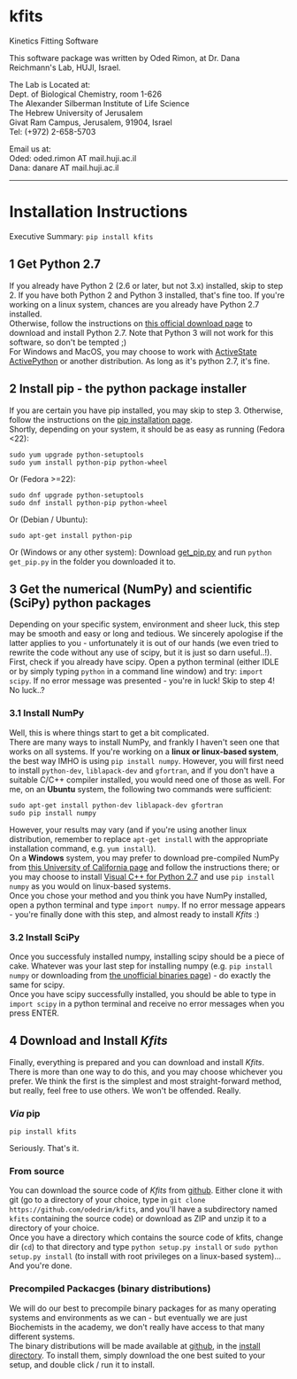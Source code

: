 # kfits
Kinetics Fitting Software

This software package was written by Oded Rimon, at Dr. Dana Reichmann's Lab, HUJI, Israel.

The Lab is Located at:  
Dept. of Biological Chemistry, room 1-626  
The Alexander Silberman Institute of Life Science  
The Hebrew University of Jerusalem  
Givat Ram Campus, Jerusalem, 91904, Israel  
Tel: (+972) 2-658-5703

Email us at:  
Oded: oded.rimon AT mail.huji.ac.il  
Dana: danare AT mail.huji.ac.il

---

# Installation Instructions

Executive Summary: `pip install kfits`

## 1 Get Python 2.7

If you already have Python 2 (2.6 or later, but not 3.x) installed, skip to step 2. If you have both Python 2 and Python 3 installed, that's fine too. If you're working on a linux system, chances are you already have Python 2.7 installed.  
Otherwise, follow the instructions on [this official download page](https://www.python.org/downloads/) to download and install Python 2.7. Note that Python 3 will not work for this software, so don't be tempted ;)  
For Windows and MacOS, you may choose to work with [ActiveState ActivePython](https://www.activestate.com/activepython/downloads) or another distribution. As long as it's python 2.7, it's fine.

## 2 Install pip - the python package installer
If you are certain you have pip installed, you may skip to step 3.
Otherwise, follow the instructions on the [pip installation page](https://pip.pypa.io/en/stable/installing/).  
Shortly, depending on your system, it should be as easy as running (Fedora <22):
```
sudo yum upgrade python-setuptools
sudo yum install python-pip python-wheel
```
Or (Fedora >=22):
```
sudo dnf upgrade python-setuptools
sudo dnf install python-pip python-wheel
````
Or (Debian / Ubuntu):
```
sudo apt-get install python-pip
```
Or (Windows or any other system):
Download [get_pip.py](https://bootstrap.pypa.io/get-pip.py) and run `python get_pip.py` in the folder you downloaded it to.

## 3 Get the numerical (NumPy) and scientific (SciPy) python packages
Depending on your specific system, environment and sheer luck, this step may be smooth and easy or long and tedious. We sincerely apologise if the latter applies to you - unfortunately it is out of our hands (we even tried to rewrite the code without any use of scipy, but it is just so darn useful..!).  
First, check if you already have scipy. Open a python terminal (either IDLE or by simply typing `python` in a command line window) and try: `import scipy`. If no error message was presented - you're in luck! Skip to step 4!  
No luck..?

### 3.1 Install NumPy
Well, this is where things start to get a bit complicated.  
There are many ways to install NumPy, and frankly I haven't seen one that works on all systems. If you're working on a **linux or linux-based system**, the best way IMHO is using `pip install numpy`. However, you will first need to install `python-dev`, `liblapack-dev` and `gfortran`, and if you don't have a suitable C/C++ compiler installed, you would need one of those as well. For me, on an **Ubuntu** system, the following two commands were sufficient:
```
sudo apt-get install python-dev liblapack-dev gfortran
sudo pip install numpy
```
However, your results may vary (and if you're using another linux distribution, remember to replace `apt-get install` with the appropriate installation command, e.g. `yum install`).  
On a **Windows** system, you may prefer to download pre-compiled NumPy from [this University of California page](http://www.lfd.uci.edu/~gohlke/pythonlibs/) and follow the instructions there; or you may choose to install [Visual C++ for Python 2.7](http://www.microsoft.com/en-us/download/details.aspx?id=44266) and use `pip install numpy` as you would on linux-based systems.  
Once you chose your method and you think you have NumPy installed, open a python terminal and type `import numpy`. If no error message appears - you're finally done with this step, and almost ready to install _Kfits_ :)

### 3.2 Install SciPy
Once you successfuly installed numpy, installing scipy should be a piece of cake. Whatever was your last step for installing numpy (e.g. `pip install numpy` or downloading from [the unofficial binaries page](http://www.lfd.uci.edu/~gohlke/pythonlibs/)) - do exactly the same for scipy.  
Once you have scipy successfully installed, you should be able to type in `import scipy` in a python terminal and receive no error messages when you press ENTER.

## 4 Download and Install *Kfits*
Finally, everything is prepared and you can download and install *Kfits*.  
There is more than one way to do this, and you may choose whichever you prefer. We think the first is the simplest and most straight-forward method, but really, feel free to use others. We won't be offended. Really.

### *Via* pip
```
pip install kfits
```
Seriously. That's it.

### From source
You can download the source code of *Kfits* from [github](https://github.com/odedrim/kfits). Either clone it with git (go to a directory of your choice, type in `git clone https://github.com/odedrim/kfits`, and you'll have a subdirectory named `kfits` containing the source code) or download as ZIP and unzip it to a directory of your choice.  
Once you have a directory which contains the source code of kfits, change dir (`cd`) to that directory and type `python setup.py install` or `sudo python setup.py install` (to install with root privileges on a linux-based system)... And you're done.

### Precompiled Packacges (binary distributions)
We will do our best to precompile binary packages for as many operating systems and environments as we can - but eventually we are just Biochemists in the academy, we don't really have access to that many different systems.  
The binary distributions will be made available at [github](https://github.com/odedrim/kfits), in the [install directory](https://github.com/odedrim/kfits/tree/master/install). To install them, simply download the one best suited to your setup, and double click / run it to install.

